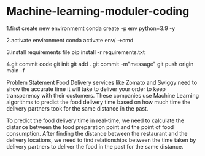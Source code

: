 # Machine-learning-moduler-coding

1.first create new environmemt
conda create -p env python=3.9 -y

2.activate environment
conda activate env/  ->cmd

3.install requirements file
pip install -r requirements.txt

4.git commit code
git init
git add .
git commit -m"message"
git push origin main -f


Problem Statement
Food Delivery services like Zomato and Swiggy need to show the accurate time it will take to deliver your order to keep transparency with their customers. These companies use Machine Learning algorithms to predict the food delivery time based on how much time the delivery partners took for the same distance in the past.

To predict the food delivery time in real-time, we need to calculate the distance between the food preparation point and the point of food consumption. After finding the distance between the restaurant and the delivery locations, we need to find relationships between the time taken by delivery partners to deliver the food in the past for the same distance.
